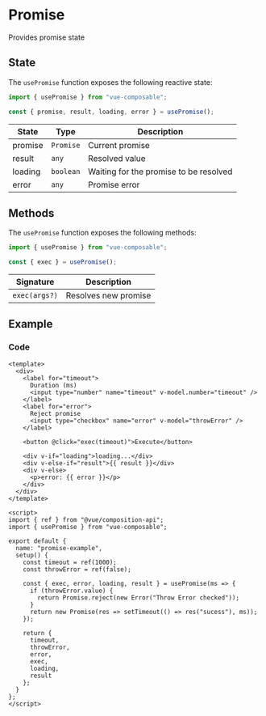 # Promise

Provides promise state

## State

The `usePromise` function exposes the following reactive state:

```js
import { usePromise } from "vue-composable";

const { promise, result, loading, error } = usePromise();
```

| State   | Type      | Description                            |
| ------- | --------- | -------------------------------------- |
| promise | `Promise` | Current promise                        |
| result  | `any`     | Resolved value                         |
| loading | `boolean` | Waiting for the promise to be resolved |
| error   | `any`     | Promise error                          |

## Methods

The `usePromise` function exposes the following methods:

```js
import { usePromise } from "vue-composable";

const { exec } = usePromise();
```

| Signature     | Description          |
| ------------- | -------------------- |
| `exec(args?)` | Resolves new promise |

## Example

<ClientOnly>
<promise-example/>
</ClientOnly>

### Code

```vue
<template>
  <div>
    <label for="timeout">
      Duration (ms)
      <input type="number" name="timeout" v-model.number="timeout" />
    </label>
    <label for="error">
      Reject promise
      <input type="checkbox" name="error" v-model="throwError" />
    </label>

    <button @click="exec(timeout)">Execute</button>

    <div v-if="loading">loading...</div>
    <div v-else-if="result">{{ result }}</div>
    <div v-else>
      <p>error: {{ error }}</p>
    </div>
  </div>
</template>

<script>
import { ref } from "@vue/composition-api";
import { usePromise } from "vue-composable";

export default {
  name: "promise-example",
  setup() {
    const timeout = ref(1000);
    const throwError = ref(false);

    const { exec, error, loading, result } = usePromise(ms => {
      if (throwError.value) {
        return Promise.reject(new Error("Throw Error checked"));
      }
      return new Promise(res => setTimeout(() => res("sucess"), ms));
    });

    return {
      timeout,
      throwError,
      error,
      exec,
      loading,
      result
    };
  }
};
</script>
```
